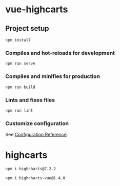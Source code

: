 # vue-highcarts

## Project setup
```
npm install
```

### Compiles and hot-reloads for development
```
npm run serve
```

### Compiles and minifies for production
```
npm run build
```

### Lints and fixes files
```
npm run lint
```

### Customize configuration
See [Configuration Reference](https://cli.vuejs.org/config/).

# highcarts

```sh
npm i highcharts@7.2.2
```

```sh
npm i highcharts-vue@1.4.0
```